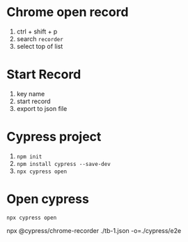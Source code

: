 # Chrome open record
1. ctrl + shift + p
2. search `recorder`
3. select top of list

# Start Record
1. key name
2. start record
3. export to json file

# Cypress project
1. `npm init`
2. `npm install cypress --save-dev`
3. `npx cypress open`

# Open cypress
`npx cypress open`

npx @cypress/chrome-recorder ./tb-1.json -o=./cypress/e2e
